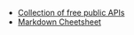 * [Collection of free public APIs](https://github.com/public-apis/public-apis)
* [Markdown Cheetsheet](https://github.com/tchapi/markdown-cheatsheet/blob/master/README.md)
